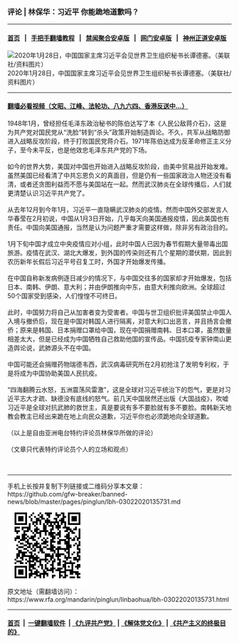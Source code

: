 ### 评论 | 林保华：习近平  你能跪地道歉吗？ 
------------------------

#### [首页](https://github.com/gfw-breaker/banned-news/blob/master/README.md) &nbsp;&nbsp;|&nbsp;&nbsp; [手把手翻墙教程](https://github.com/gfw-breaker/guides/wiki) &nbsp;&nbsp;|&nbsp;&nbsp; [禁闻聚合安卓版](https://github.com/gfw-breaker/bn-android) &nbsp;&nbsp;|&nbsp;&nbsp; [网门安卓版](https://github.com/oGate2/oGate) &nbsp;&nbsp;|&nbsp;&nbsp; [神州正道安卓版](https://github.com/SzzdOgate/update) 



<div id="headerimg">
 <img alt="2020年1月28日，中国国家主席习近平会见世界卫生组织秘书长谭德塞。（美联社/资料图片）" src="https://www.rfa.org/mandarin/pinglun/linbaohua/lbh-03022020135731.html/AP_20028366712063.jpg/@@images/602525d5-885c-47f2-acaf-037ded490413.jpeg" title="2020年1月28日，中国国家主席习近平会见世界卫生组织秘书长谭德塞。（美联社/资料图片）"/>
 <div id="headerimgcontents">
  <div id="headerimgcaption">
   <span>
    2020年1月28日，中国国家主席习近平会见世界卫生组织秘书长谭德塞。（美联社/资料图片）
   </span>
   <!-- zoomattribute -->
  </div>
  <!-- headerimgcaption -->
 </div>
 <!-- headerimagecontents -->
</div>

<hr/>


#### [翻墙必看视频（文昭、江峰、法轮功、八九六四、香港反送中...）](https://github.com/gfw-breaker/banned-news/blob/master/pages/link3.md)

<div id="storytext">
 <div>
  <div class="slot_header">
  </div>
 </div>
 <p>
  1948年1月，曾经担任毛泽东政治秘书的陈伯达写了本《人民公敌蒋介石》，这是为共产党对国民党从“洗脸”转到“杀头”政策开始制造舆论。不久，共军从战略防御进入战略反攻阶段，终于打败国民党蒋介石。1971年陈伯达成为反革命修正主义分子，至今未平反，也是他效忠毛泽东共产党的下场。
  <br/>
  <br/>
  如今的世界大势，美国对中国也开始进入战略反攻阶段，由美中贸易战开始发难。虽然美国已经看清了中共忘恩负义的真面目，但是仍有一些国家政治人物还没有看清，或者还贪图利益而不愿与美国站在一起。然而武汉肺炎在全球传播后，人们就更清楚认识习近平共产党了。
  <br/>
  <br/>
  从去年12月到今年1月，习近平一直隐瞒武汉肺炎的疫情。然而中国外交部发言人华春莹在2月初说，中国从1月3日开始，几乎每天向美国通报疫情，因此美国也有责任。中国向美国通报，当然是认为问题严重才需要这样做，除非另有政治目的。
  <br/>
  <br/>
  1月下旬中国才成立中央疫情应对小组，此时中国人已因为春节假期大量带毒出国旅游。疫情在武汉、湖北大爆发，到外国的传染则还有几个星期的潜伏期，因此到农历新年长假后习近平号召复工时，外国才开始爆发传播。
  <br/>
  <br/>
  在中国自称新发病例逐日减少的情况下，与中国交往多的国家却才开始爆发，包括日本、南韩、伊朗、意大利；并由伊朗推向中东，由意大利推向欧洲。全球超过50个国家受到感染，人们惶惶不可终日。
  <br/>
  <br/>
  此时，中国努力将自己从加害者变为受害者。中国与世卫组织批评美国禁止中国人入境与撤侨后，现在是中国对韩国人进行隔离，对意大利口出恶言，并且扬言会撤侨；原来是韩国、日本捐赠口罩给中国，现在中国捐赠南韩、日本口罩，虽然数量相差太大，但是已经成为中国牺牲自己救助他国的宣传品。中国抗疫专家钟南山更造舆论说，武肺源头不在中国。
  <br/>
  <br/>
  中国可能还会捐赠药物瑞德韦西，武汉病毒研究所在2月初抢注了发明专利权，于是将成为中国协助美国人民抗疫。
  <br/>
  <br/>
  “四海翻腾云水怒，五洲震荡风雷激”，这是全球对习近平统治下的怨气，更是对习近平志大才疏、缺德没有底线的怒气。前几天中国居然还出版《大国战疫》，吹嘘习近平是全球对抗武肺的救世主，真是要说有多不要脸就有多不要脸。南韩新天地教会教主已经出来跪在地上向民众道歉，习近平你也必须跪地向全球道歉。
  <br/>
  <br/>
  （以上是自由亚洲电台特约评论员林保华所做的评论）
  <br/>
  <br/>
  （文章只代表特约评论员个人的立场和观点）
  <br/>
  <br/>
  <br/>
 </p>
</div>

<hr/>
手机上长按并复制下列链接或二维码分享本文章：<br/>
https://github.com/gfw-breaker/banned-news/blob/master/pages/pinglun/lbh-03022020135731.md <br/>
<a href='https://github.com/gfw-breaker/banned-news/blob/master/pages/pinglun/lbh-03022020135731.md'><img src='https://github.com/gfw-breaker/banned-news/blob/master/pages/pinglun/lbh-03022020135731.md.png'/></a> <br/>
原文地址（需翻墙访问）：https://www.rfa.org/mandarin/pinglun/linbaohua/lbh-03022020135731.html


------------------------
#### [首页](https://github.com/gfw-breaker/banned-news/blob/master/README.md) &nbsp;|&nbsp; [一键翻墙软件](https://github.com/gfw-breaker/nogfw/blob/master/README.md) &nbsp;| [《九评共产党》](https://github.com/gfw-breaker/9ping.md/blob/master/README.md#九评之一评共产党是什么) | [《解体党文化》](https://github.com/gfw-breaker/jtdwh.md/blob/master/README.md) | [《共产主义的终极目的》](https://github.com/gfw-breaker/gczydzjmd.md/blob/master/README.md)


<img src='http://gfw-breaker.win/banned-news/pages/pinglun/lbh-03022020135731.md' width='0px' height='0px'/>